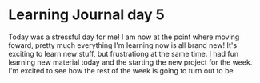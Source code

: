 # Learning Journal day 5  

Today was a stressful day for me! I am now at the point where moving foward, pretty much everything I'm learning now is all brand new! It's exciting to learn new stuff, but frustrationg at the same time. I had fun learning new material today and the starting the new project for the week. I'm excited to see how the rest of the week is going to turn out to be  
